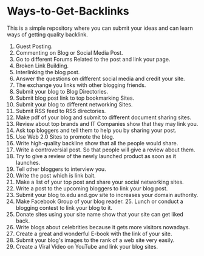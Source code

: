 # Ways-to-Get-Backlinks 
This is a simple repository where you can submit your ideas and can learn ways of getting quality backlink. 


1. Guest Posting.
2. Commenting on Blog or Social Media Post. 
3. Go to different Forums Related to the post and link your page. 
4. Broken Link Building. 
5. Interlinking the blog post. 
6. Answer the questions on different social media and credit your site. 
7. The exchange you links with other blogging friends.
8. Submit your blog to Blog Directories. 
9. Submit blog post link to top bookmarking Sites. 
10. Submit your blog to different networking Sites. 
11. Submit RSS feed to RSS directories. 
12. Make pdf of your blog and submit to different document sharing sites. 
13. Review about top brands and IT Companies show that they may link you. 
14. Ask top bloggers and tell them to help you by sharing your post. 
15. Use Web 2.0 Sites to promote the blog. 
16. Write high-quality backline show that all the people would share. 
17. Write a controversial post. So that people will give a review about them. 
18. Try to give a review of the newly launched product as soon as it launches. 
19. Tell other bloggers to interview you. 
20. Write the post which is link bait. 
21. Make a list of your top post and share your social networking sites. 
22. Write a post to the upcoming bloggers to link your blog post. 
23. Submit your blog to.edu and.gov site to increases your domain authority. 
24. Make Facebook Group of your blog reader. 25. Lunch or conduct a blogging contest to link your blog to it. 
26. Donate sites using your site name show that your site can get liked back. 
27. Write blogs about celebrities because it gets more visitors nowadays. 
28. Create a great and wonderful E-book with the link of your site. 
29. Submit your blog's images to the rank of a web site very easily. 
30. Create a Viral Video on YouTube and link your blog sites. 
